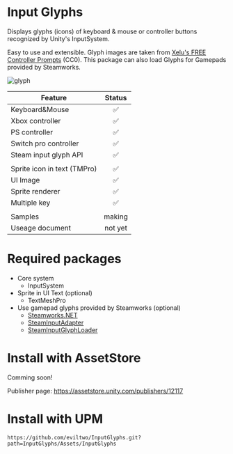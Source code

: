 # Input Glyphs
Displays glyphs (icons) of keyboard & mouse or controller buttons recognized by Unity's InputSystem.

Easy to use and extensible. Glyph images are taken from [Xelu's FREE Controller Prompts](https://thoseawesomeguys.com/prompts/) (CC0). This package can also load Glyphs for Gamepads provided by Steamworks.

![glyph](https://github.com/eviltwo/InputGlyphs/assets/7721151/152ab49e-7a76-4f97-9bd4-964a7d6936f7)

|Feature|Status|
|---|:---:|
|Keyboard&Mouse|✅|
|Xbox controller|✅|
|PS controller|✅|
|Switch pro controller|✅|
|Steam input glyph API|✅|
|||
|Sprite icon in text (TMPro)|✅|
|UI Image|✅|
|Sprite renderer|✅|
|Multiple key|✅|
|||
|Samples|making|
|Useage document|not yet|

# Required packages
- Core system
  - InputSystem
- Sprite in UI Text (optional)
  - TextMeshPro
- Use gamepad glyphs provided by Steamworks (optional)
  - [Steamworks.NET](https://github.com/rlabrecque/Steamworks.NET)
  - [SteamInputAdapter](https://github.com/eviltwo/UnitySteamInputAdapter)
  - [SteamInputGlyphLoader](https://github.com/eviltwo/UnitySteamInputGlyphLoader)

# Install with AssetStore
Comming soon!

Publisher page: https://assetstore.unity.com/publishers/12117

# Install with UPM
```
https://github.com/eviltwo/InputGlyphs.git?path=InputGlyphs/Assets/InputGlyphs
```
